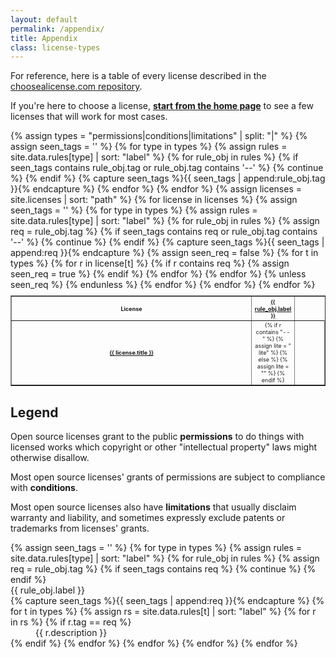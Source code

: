 ```yaml
---
layout: default
permalink: /appendix/
title: Appendix
class: license-types
---
```


For reference, here is a table of every license described in the [choosealicense.com repository](https://github.com/github/choosealicense.com).

If you're here to choose a license, **[start from the home page](/)** to see a few licenses that will work for most cases.

<table border style="font-size: xx-small; position: relative">
{% assign types = "permissions|conditions|limitations" | split: "|" %}
<tr>
  <th scope="col" style="text-align: center; background-color: inherit; position: sticky; top: 0;">License</th>
  {% assign seen_tags = '' %}
  {% for type in types %}
    {% assign rules = site.data.rules[type] | sort: "label" %}
    {% for rule_obj in rules %}
      {% if seen_tags contains rule_obj.tag or rule_obj.tag contains '--' %}
        {% continue %}
      {% endif %}
      {% capture seen_tags %}{{ seen_tags | append:rule_obj.tag }}{% endcapture %}
      <th scope="col" style="text-align: center; width:7%"><a href="#{{ rule_obj.tag }}">{{ rule_obj.label }}</a></th>
    {% endfor %}
  {% endfor %}
</tr>
{% assign licenses = site.licenses | sort: "path" %}
{% for license in licenses %}
  <tr style="height: 3em"><th scope="row"><a href="{{ license.id }}">{{ license.title }}</a></th>
  {% assign seen_tags = '' %}
  {% for type in types %}
    {% assign rules = site.data.rules[type] | sort: "label" %}
    {% for rule_obj in rules %}
      {% assign req = rule_obj.tag %}
      {% if seen_tags contains req  or rule_obj.tag contains '--' %}
        {% continue %}
      {% endif %}
      {% capture seen_tags %}{{ seen_tags | append:req }}{% endcapture %}
      {% assign seen_req = false %}
      {% for t in types %}
        {% for r in license[t] %}
          {% if r contains req %}
            <td class="license-{{ t }}" style="text-align:center">
              {% if r contains "--" %}
                {% assign lite = " lite" %}
              {% else %}
                {% assign lite = "" %}
              {% endif %}
              <span class="{{ r | append: lite }}">
                <span class="license-sprite {{ r }}"></span>
              </span>
            </td>
            {% assign seen_req = true %}
          {% endif %}
        {% endfor %}
      {% endfor %}
      {% unless seen_req %}
        <td></td>
      {% endunless %}
    {% endfor %}
  {% endfor %}
  </tr>
{% endfor %}
</table>

## Legend

<p>Open source licenses grant to the public <span class="license-permissions"><span class="license-sprite"></span></span> <b>permissions</b> to do things with licensed works which copyright or other "intellectual property" laws might otherwise disallow.</p>

<p>Most open source licenses' grants of permissions are subject to compliance with <span class="license-conditions"><span class="license-sprite"></span></span> <b>conditions</b>.</p>

<p>Most open source licenses also have <span class="license-limitations"><span class="license-sprite"></span></span> <b>limitations</b> that usually disclaim warranty and liability, and sometimes expressly exclude patents or trademarks from licenses' grants.</p>

<dl>
{% assign seen_tags = '' %}
{% for type in types %}
  {% assign rules = site.data.rules[type] | sort: "label" %}
  {% for rule_obj in rules %}
    {% assign req = rule_obj.tag %}
    {% if seen_tags contains req %}
      {% continue %}
    {% endif %}
    <dt id="{{ req }}">{{ rule_obj.label }}</dt>
    {% capture seen_tags %}{{ seen_tags | append:req }}{% endcapture %}
    {% for t in types %}
      {% assign rs = site.data.rules[t] | sort: "label" %}
      {% for r in rs %}
        {% if r.tag == req %}
          <dd class="license-{{t}}"><span class="license-sprite"></span> {{ r.description }}</dd>
        {% endif %}
      {% endfor %}
    {% endfor %}
  {% endfor %}
{% endfor %}
</dl>
